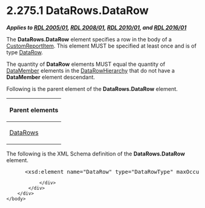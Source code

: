 <html dir="LTR" xmlns:mshelp="http://msdn.microsoft.com/mshelp" xmlns:ddue="http://ddue.schemas.microsoft.com/authoring/2003/5" xmlns:xlink="http://www.w3.org/1999/xlink" xmlns:tool="http://www.microsoft.com/tooltip">
    <head>
        <meta http-equiv="Content-Type" content="text/html; CHARSET=utf-8"></meta>
        <meta name="save" content="history"></meta>
        <title>2.275.1 DataRows.DataRow</title>
        <xml>
            <mshelp:toctitle title="2.275.1 DataRows.DataRow"></mshelp:toctitle>
            <mshelp:rltitle title="[MS-RDL]: DataRows.DataRow"></mshelp:rltitle>
            <mshelp:keyword index="A" term="686274bb-bbda-45bd-90df-f0fb8a9615de"></mshelp:keyword>
            <mshelp:attr name="DCSext.ContentType" value="open specification"></mshelp:attr>
            <mshelp:attr name="AssetID" value="686274bb-bbda-45bd-90df-f0fb8a9615de"></mshelp:attr>
            <mshelp:attr name="TopicType" value="kbRef"></mshelp:attr>
            <mshelp:attr name="DCSext.Title" value="[MS-RDL]: DataRows.DataRow" />
        </xml>
    </head>
    <body>
        <div id="header">
            <h1 class="heading">2.275.1 DataRows.DataRow</h1>
        </div>
        <div id="mainSection">
            <div id="mainBody">
                <div id="allHistory" class="saveHistory"></div>
                <div id="sectionSection0" class="section" name="collapseableSection">
                    

<p><b><i>Applies to </i></b><a href="3ebe2912-4958-4832-b391-cad1f5e13338.md"><b><i>RDL 2005/01</i></b></a><b><i>,
</i></b><a href="1e855f94-4617-47e4-b89e-0856c6cb420f.md"><b><i>RDL 2008/01</i></b></a><b><i>,
</i></b><a href="3428e690-a348-4ec7-8a6a-8efb42d2cdee.md"><b><i>RDL 2010/01</i></b></a><b><i>,
and </i></b><a href="52ce3983-2bfc-4e72-9359-42aaf5fe4509.md"><b><i>RDL 2016/01</i></b></a></p>

<p>The <b>DataRows.DataRow</b> element specifies a row in the
body of a <a href="6bb7b35c-e517-4444-a96b-9f2ccdd1a642.md">CustomReportItem</a>.
This element MUST be specified at least once and is of type <a href="e594b317-1358-4af1-b555-a153daf8fc72.md">DataRow</a>.</p>

<p>The quantity of <b>DataRow</b> elements MUST equal the
quantity of <a href="f2f4d9bc-64dc-47dd-9515-c3f4e610af44.md">DataMember</a>
elements in the <a href="809153e0-642a-45a2-b3ae-5c17c5cd03d1.md">DataRowHierarchy</a>
that do not have a <b>DataMember</b> element descendant.</p>

<p>Following is the parent element of the <b>DataRows.DataRow</b>
element.</p>

<table>
 <thead>
  <tr>
   <th>
   <p>Parent elements</p>
   </th>
  </tr>
 </thead>
 <tr>
  <td>
  <p><a href="25f3bc9e-1f49-4374-9579-7ab0389a8b6b.md">DataRows</a></p>
  </td>
 </tr>
</table>

<p>The following is the XML Schema definition of the <b>DataRows.DataRow</b>
element.</p>

<dl>
<dd>
<div><pre> &lt;xsd:element name=&quot;DataRow&quot; type=&quot;DataRowType&quot; maxOccurs=&quot;unbounded&quot; /&gt;
</pre></div>
</dd></dl>


                </div>
            </div>
        </div>
    </body>
</html>